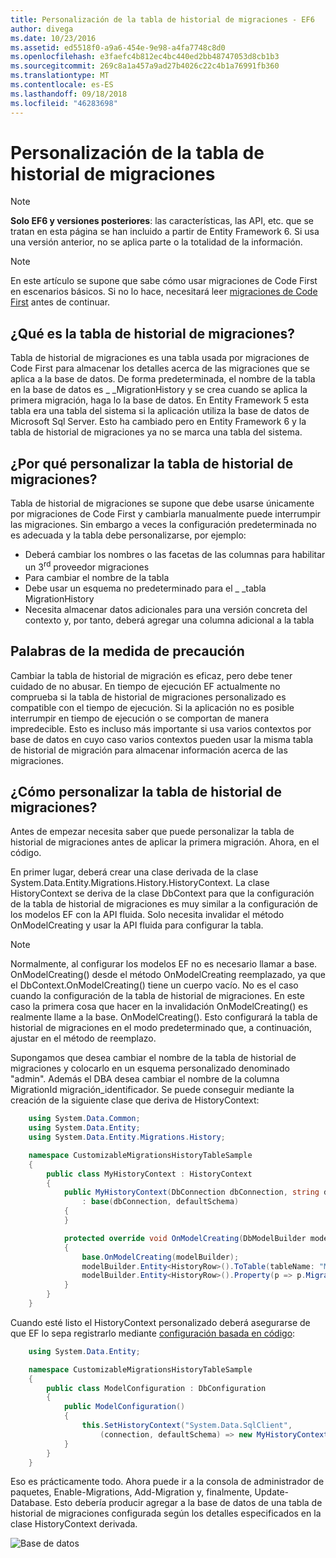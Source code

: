 ```yaml
---
title: Personalización de la tabla de historial de migraciones - EF6
author: divega
ms.date: 10/23/2016
ms.assetid: ed5518f0-a9a6-454e-9e98-a4fa7748c8d0
ms.openlocfilehash: e3faefc4b812ec4bc440ed2bb48747053d8cb1b3
ms.sourcegitcommit: 269c8a1a457a9ad27b4026c22c4b1a76991fb360
ms.translationtype: MT
ms.contentlocale: es-ES
ms.lasthandoff: 09/18/2018
ms.locfileid: "46283698"
---
```

# <a name="customizing-the-migrations-history-table"></a>Personalización de la tabla de historial de migraciones
> [!NOTE]
> **Solo EF6 y versiones posteriores**: las características, las API, etc. que se tratan en esta página se han incluido a partir de Entity Framework 6. Si usa una versión anterior, no se aplica parte o la totalidad de la información.

> [!NOTE]
> En este artículo se supone que sabe cómo usar migraciones de Code First en escenarios básicos. Si no lo hace, necesitará leer [migraciones de Code First](~/ef6/modeling/code-first/migrations/index.md) antes de continuar.

## <a name="what-is-migrations-history-table"></a>¿Qué es la tabla de historial de migraciones?

Tabla de historial de migraciones es una tabla usada por migraciones de Code First para almacenar los detalles acerca de las migraciones que se aplica a la base de datos. De forma predeterminada, el nombre de la tabla en la base de datos es \_ \_MigrationHistory y se crea cuando se aplica la primera migración, haga lo la base de datos. En Entity Framework 5 esta tabla era una tabla del sistema si la aplicación utiliza la base de datos de Microsoft Sql Server. Esto ha cambiado pero en Entity Framework 6 y la tabla de historial de migraciones ya no se marca una tabla del sistema.

## <a name="why-customize-migrations-history-table"></a>¿Por qué personalizar la tabla de historial de migraciones?

Tabla de historial de migraciones se supone que debe usarse únicamente por migraciones de Code First y cambiarla manualmente puede interrumpir las migraciones. Sin embargo a veces la configuración predeterminada no es adecuada y la tabla debe personalizarse, por ejemplo:

-   Deberá cambiar los nombres o las facetas de las columnas para habilitar un 3<sup>rd</sup> proveedor migraciones
-   Para cambiar el nombre de la tabla
-   Debe usar un esquema no predeterminado para el \_ \_tabla MigrationHistory
-   Necesita almacenar datos adicionales para una versión concreta del contexto y, por tanto, deberá agregar una columna adicional a la tabla

## <a name="words-of-precaution"></a>Palabras de la medida de precaución

Cambiar la tabla de historial de migración es eficaz, pero debe tener cuidado de no abusar. En tiempo de ejecución EF actualmente no comprueba si la tabla de historial de migraciones personalizado es compatible con el tiempo de ejecución. Si la aplicación no es posible interrumpir en tiempo de ejecución o se comportan de manera impredecible. Esto es incluso más importante si usa varios contextos por base de datos en cuyo caso varios contextos pueden usar la misma tabla de historial de migración para almacenar información acerca de las migraciones.

## <a name="how-to-customize-migrations-history-table"></a>¿Cómo personalizar la tabla de historial de migraciones?

Antes de empezar necesita saber que puede personalizar la tabla de historial de migraciones antes de aplicar la primera migración. Ahora, en el código.

En primer lugar, deberá crear una clase derivada de la clase System.Data.Entity.Migrations.History.HistoryContext. La clase HistoryContext se deriva de la clase DbContext para que la configuración de la tabla de historial de migraciones es muy similar a la configuración de los modelos EF con la API fluida. Solo necesita invalidar el método OnModelCreating y usar la API fluida para configurar la tabla.

>[!NOTE]
> Normalmente, al configurar los modelos EF no es necesario llamar a base. OnModelCreating() desde el método OnModelCreating reemplazado, ya que el DbContext.OnModelCreating() tiene un cuerpo vacío. No es el caso cuando la configuración de la tabla de historial de migraciones. En este caso la primera cosa que hacer en la invalidación OnModelCreating() es realmente llame a la base. OnModelCreating(). Esto configurará la tabla de historial de migraciones en el modo predeterminado que, a continuación, ajustar en el método de reemplazo.

Supongamos que desea cambiar el nombre de la tabla de historial de migraciones y colocarlo en un esquema personalizado denominado "admin". Además el DBA desea cambiar el nombre de la columna MigrationId migración\_identificador.  Se puede conseguir mediante la creación de la siguiente clase que deriva de HistoryContext:

``` csharp
    using System.Data.Common;
    using System.Data.Entity;
    using System.Data.Entity.Migrations.History;

    namespace CustomizableMigrationsHistoryTableSample
    {
        public class MyHistoryContext : HistoryContext
        {
            public MyHistoryContext(DbConnection dbConnection, string defaultSchema)
                : base(dbConnection, defaultSchema)
            {
            }

            protected override void OnModelCreating(DbModelBuilder modelBuilder)
            {
                base.OnModelCreating(modelBuilder);
                modelBuilder.Entity<HistoryRow>().ToTable(tableName: "MigrationHistory", schemaName: "admin");
                modelBuilder.Entity<HistoryRow>().Property(p => p.MigrationId).HasColumnName("Migration_ID");
            }
        }
    }
```

Cuando esté listo el HistoryContext personalizado deberá asegurarse de que EF lo sepa registrarlo mediante [configuración basada en código](https://msdn.com/data/jj680699):

``` csharp
    using System.Data.Entity;

    namespace CustomizableMigrationsHistoryTableSample
    {
        public class ModelConfiguration : DbConfiguration
        {
            public ModelConfiguration()
            {
                this.SetHistoryContext("System.Data.SqlClient",
                    (connection, defaultSchema) => new MyHistoryContext(connection, defaultSchema));
            }
        }
    }
```

Eso es prácticamente todo. Ahora puede ir a la consola de administrador de paquetes, Enable-Migrations, Add-Migration y, finalmente, Update-Database. Esto debería producir agregar a la base de datos de una tabla de historial de migraciones configurada según los detalles especificados en la clase HistoryContext derivada.

![Base de datos](~/ef6/media/database.png)
